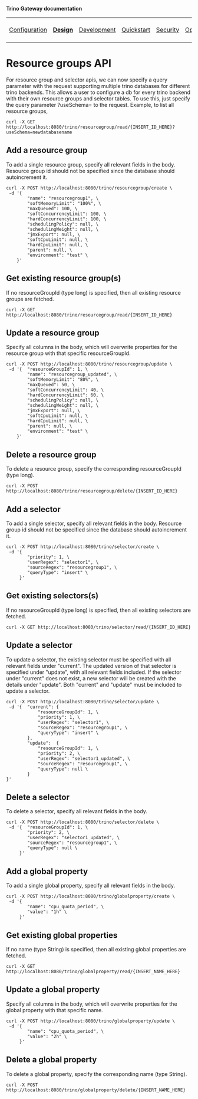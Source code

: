 **Trino Gateway documentation**

<table>
  <tr>
    <td><a href="configuration.md">Configuration</a></td>
    <td><b><a href="design.md">Design</a></b></td>
    <td><a href="development.md">Development</a></td>
    <td><a href="quickstart.md">Quickstart</a></td>
    <td><a href="security.md">Security</a></td>
    <td><a href="operation.md">Operation</a></td>
    <td><a href="gateway-api.md">Gateway API</a></td>
    <td><b><a href="resource-groups-api.md">Resource groups API</a></b></td>
    <td><a href="routing-rules.md">Routing rules</a></td>
    <td><a href="references.md">References</a></td>
    <td><a href="release-notes.md">Release notes</a></td>
  </tr>
</table>

# Resource groups API

For resource group and selector apis, we can now specify a query parameter with
the request supporting multiple trino databases for different trino backends.
This allows a user to configure a db for every trino backend with their own
resource groups and selector tables. To use this, just specify the query
parameter ?useSchema=<schemaname> to the request. Example, to list all resource
groups,

```$xslt
curl -X GET http://localhost:8080/trino/resourcegroup/read/{INSERT_ID_HERE}?useSchema=newdatabasename
```

## Add a resource group

To add a single resource group, specify all relevant fields in the body.
Resource group id should not be specified since the database should
autoincrement it.

```$xslt
curl -X POST http://localhost:8080/trino/resourcegroup/create \
 -d '{
        "name": "resourcegroup1", \
        "softMemoryLimit": "100%", \
        "maxQueued": 100, \
        "softConcurrencyLimit": 100, \
        "hardConcurrencyLimit": 100, \
        "schedulingPolicy": null, \
        "schedulingWeight": null, \
        "jmxExport": null, \
        "softCpuLimit": null, \
        "hardCpuLimit": null, \
        "parent": null, \
        "environment": "test" \
    }'
```

## Get existing resource group(s)

If no resourceGroupId (type long) is specified, then all existing resource
groups are fetched.

```$xslt
curl -X GET http://localhost:8080/trino/resourcegroup/read/{INSERT_ID_HERE}
```

## Update a resource group

Specify all columns in the body, which will overwrite properties for the
resource group with that specific resourceGroupId.

```$xslt
curl -X POST http://localhost:8080/trino/resourcegroup/update \
 -d '{  "resourceGroupId": 1, \
        "name": "resourcegroup_updated", \
        "softMemoryLimit": "80%", \
        "maxQueued": 50, \
        "softConcurrencyLimit": 40, \
        "hardConcurrencyLimit": 60, \
        "schedulingPolicy": null, \
        "schedulingWeight": null, \
        "jmxExport": null, \
        "softCpuLimit": null, \
        "hardCpuLimit": null, \
        "parent": null, \
        "environment": "test" \
    }'
```

## Delete a resource group

To delete a resource group, specify the corresponding resourceGroupId (type
long).

```$xslt
curl -X POST http://localhost:8080/trino/resourcegroup/delete/{INSERT_ID_HERE}
```

## Add a selector

To add a single selector, specify all relevant fields in the body. Resource
group id should not be specified since the database should autoincrement it.

```$xslt
curl -X POST http://localhost:8080/trino/selector/create \
 -d '{
        "priority": 1, \
        "userRegex": "selector1", \
        "sourceRegex": "resourcegroup1", \
        "queryType": "insert" \
     }'
```

## Get existing selectors(s)

If no resourceGroupId (type long) is specified, then all existing selectors are
fetched.

```$xslt
curl -X GET http://localhost:8080/trino/selector/read/{INSERT_ID_HERE}
```

## Update a selector

To update a selector, the existing selector must be specified with all relevant
fields under "current". The updated version of that selector is specified under
"update", with all relevant fields included. If the selector under "current"
does not exist, a new selector will be created with the details under "update".
Both "current" and "update" must be included to update a selector.

```$xslt
curl -X POST http://localhost:8080/trino/selector/update \
 -d '{  "current": {
            "resourceGroupId": 1, \
            "priority": 1, \
            "userRegex": "selector1", \
            "sourceRegex": "resourcegroup1", \
            "queryType": "insert" \
        },
        "update":  {
            "resourceGroupId": 1, \
            "priority": 2, \
            "userRegex": "selector1_updated", \
            "sourceRegex": "resourcegroup1", \
            "queryType": null \
        }
}'
```

## Delete a selector

To delete a selector, specify all relevant fields in the body.

```$xslt
curl -X POST http://localhost:8080/trino/selector/delete \
 -d '{  "resourceGroupId": 1, \
        "priority": 2, \
        "userRegex": "selector1_updated", \
        "sourceRegex": "resourcegroup1", \
        "queryType": null \
     }'
```

## Add a global property

To add a single global property, specify all relevant fields in the body.

```$xslt
curl -X POST http://localhost:8080/trino/globalproperty/create \
 -d '{
        "name": "cpu_quota_period", \
        "value": "1h" \
     }'
```

## Get existing global properties

If no name (type String) is specified, then all existing global properties are
fetched.

```$xslt
curl -X GET http://localhost:8080/trino/globalproperty/read/{INSERT_NAME_HERE}
```

## Update a global property

Specify all columns in the body, which will overwrite properties for the global
property with that specific name.

```$xslt
curl -X POST http://localhost:8080/trino/globalproperty/update \
 -d '{
        "name": "cpu_quota_period", \
        "value": "2h" \
     }'
```

## Delete a global property

To delete a global property, specify the corresponding name (type String).

```$xslt
curl -X POST http://localhost:8080/trino/globalproperty/delete/{INSERT_NAME_HERE}
```

